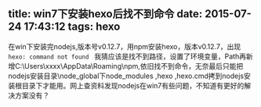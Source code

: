 title: win7下安装hexo后找不到命令
date: 2015-07-24 17:43:12
tags: hexo
---
在win下安装完nodejs,版本号v0.12.7，用npm安装hexo，版本v0.12.7，出现
`hexo: command not found `
我猜应该是找不到路径，设置了环境变量，Path再新增C:\Users\xxxx\AppData\Roaming\npm,依旧找不到命令，无奈最后只能把 nodejs安装目录\node_global下node_modules ,hexo ,hexo.cmd拷到nodejs安装根目录下才能用。网上查资料发现nodejs在win7有些问题，不知道有更好的解决方案没有？